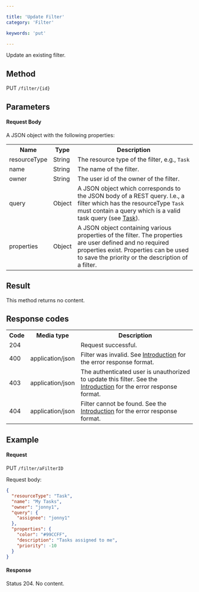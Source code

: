 ```yaml
---

title: 'Update Filter'
category: 'Filter'

keywords: 'put'

---
```



Update an existing filter.


Method
------

PUT `/filter/{id}`


Parameters
----------

#### Request Body

A JSON object with the following properties:

<table class="table table-striped">
  <tr>
    <th>Name</th>
    <th>Type</th>
    <th>Description</th>
  </tr>
  <tr>
    <td>resourceType</td>
    <td>String</td>
    <td>The resource type of the filter, e.g., <code>Task</code></td>
  </tr>
  <tr>
    <td>name</td>
    <td>String</td>
    <td>The name of the filter.</td>
  </tr>
  <tr>
    <td>owner</td>
    <td>String</td>
    <td>The user id of the owner of the filter.</td>
  </tr>
  <tr>
    <td>query</td>
    <td>Object</td>
    <td>
      A JSON object which corresponds to the JSON body of a REST query. I.e., a filter which
      has the resourceType <code>Task</code> must contain a query which is a valid task query
      (see <a href="#task-get-tasks">Task</a>).
    </td>
  </tr>
  <tr>
    <td>properties</td>
    <td>Object</td>
    <td>
      A JSON object containing various properties of the filter. The properties are user defined
      and no required properties exist. Properties can be used to save the priority or the
      description of a filter.
    </td>
  </tr>
</table>


Result
------

This method returns no content.


Response codes
--------------

<table class="table table-striped">
  <tr>
    <th>Code</th>
    <th>Media type</th>
    <th>Description</th>
  </tr>
  <tr>
    <td>204</td>
    <td></td>
    <td>Request successful.</td>
  </tr>
  <tr>
    <td>400</td>
    <td>application/json</td>
    <td>
      Filter was invalid. See <a href="ref:#overview-introduction">Introduction</a> for the error
      response format.
    </td>
  </tr>
  <tr>
    <td>403</td>
    <td>application/json</td>
    <td>
       The authenticated user is unauthorized to update this filter.
      See the <a href="ref:#overview-introduction">Introduction</a> for the error response format.
    </td>
  </tr>
  <tr>
    <td>404</td>
    <td>application/json</td>
    <td>
      Filter cannot be found. See the <a href="ref:#overview-introduction">Introduction</a> for
      the error response format.
    </td>
  </tr>
</table>


Example
-------

#### Request

PUT `/filter/aFilterID`

Request body:

```json
{
  "resourceType": "Task",
  "name": "My Tasks",
  "owner": "jonny1",
  "query": {
    "assignee": "jonny1"
  },
  "properties": {
    "color": "#99CCFF",
    "description": "Tasks assigned to me",
    "priority": -10
  }
}
```

#### Response

Status 204. No content.

